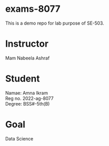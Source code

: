 # exams-8077
This is a demo repo for lab purpose of SE-503.
# Instructor
Mam Nabeela Ashraf  
# Student
Namae: Amna Ikram  
Reg no. 2022-ag-8077  
Degree: BSS#-5th(B)

# Goal
Data Science


